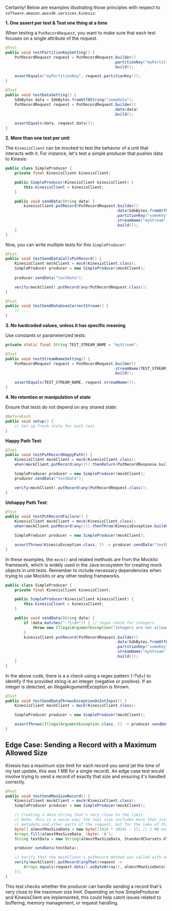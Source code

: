 Certainly! Below are examples illustrating those principles with respect to `software.amazon.awssdk.services.kinesis`:

**1. One assert per test & Test one thing at a time**

When testing a `PutRecordRequest`, you want to make sure that each test focuses on a single attribute of the request.

```java
@Test
public void testPartitionKeySetting() {
    PutRecordRequest request = PutRecordRequest.builder()
                                               .partitionKey("myPartitionKey")
                                               .build();

    assertEquals("myPartitionKey", request.partitionKey());
}

@Test
public void testDataSetting() {
    SdkBytes data = SdkBytes.fromUtf8String("someData");
    PutRecordRequest request = PutRecordRequest.builder()
                                               .data(data)
                                               .build();

    assertEquals(data, request.data());
}
```

**2. More than one test per unit**

The `KinesisClient` can be mocked to test the behavior of a unit that interacts with it. For instance, let's test a simple producer that pushes data to Kinesis:

```java
public class SimpleProducer {
    private final KinesisClient kinesisClient;

    public SimpleProducer(KinesisClient kinesisClient) {
        this.kinesisClient = kinesisClient;
    }

    public void sendData(String data) {
        kinesisClient.putRecord(PutRecordRequest.builder()
                                                .data(SdkBytes.fromUtf8String(data))
                                                .partitionKey("someKey")
                                                .streamName("myStream")
                                                .build());
    }
}
```

Now, you can write multiple tests for this `SimpleProducer`:

```java
@Test
public void testSendDataCallsPutRecord() {
    KinesisClient mockClient = mock(KinesisClient.class);
    SimpleProducer producer = new SimpleProducer(mockClient);
    
    producer.sendData("testData");

    verify(mockClient).putRecord(any(PutRecordRequest.class));
}

@Test
public void testSendDataUsesCorrectStream() {
    // ...
}
```

**3. No hardcoded values, unless it has specific meaning**

Use constants or parameterized tests:

```java
private static final String TEST_STREAM_NAME = "myStream";

@Test
public void testStreamNameSetting() {
    PutRecordRequest request = PutRecordRequest.builder()
                                               .streamName(TEST_STREAM_NAME)
                                               .build();

    assertEquals(TEST_STREAM_NAME, request.streamName());
}
```

**4. No retention or manipulation of state**

Ensure that tests do not depend on any shared state:

```java
@BeforeEach
public void setup() {
    // Set up fresh state for each test
}
```

**Happy Path Test**:

```java
@Test
public void testPutRecordHappyPath() {
    KinesisClient mockClient = mock(KinesisClient.class);
    when(mockClient.putRecord(any())).thenReturn(PutRecordResponse.builder().sequenceNumber("12345").build());

    SimpleProducer producer = new SimpleProducer(mockClient);
    producer.sendData("testData");

    verify(mockClient).putRecord(any(PutRecordRequest.class));
}
```

**Unhappy Path Test**:

```java
@Test
public void testPutRecordFailure() {
    KinesisClient mockClient = mock(KinesisClient.class);
    when(mockClient.putRecord(any())).thenThrow(KinesisException.builder().message("Error occurred").build());

    SimpleProducer producer = new SimpleProducer(mockClient);

    assertThrows(KinesisException.class, () -> producer.sendData("testData"));
}
```

In these examples, the `mock()` and related methods are from the Mockito framework, which is widely used in the Java ecosystem for creating mock objects in unit tests. Remember to include necessary dependencies when trying to use Mockito or any other testing frameworks.



```java
public class SimpleProducer {
    private final KinesisClient kinesisClient;

    public SimpleProducer(KinesisClient kinesisClient) {
        this.kinesisClient = kinesisClient;
    }

    public void sendData(String data) {
        if (data.matches("-?\\d+")) { // regex check for integers
            throw new IllegalArgumentException("Integers are not allowed as data.");
        }
        kinesisClient.putRecord(PutRecordRequest.builder()
                                                .data(SdkBytes.fromUtf8String(data))
                                                .partitionKey("someKey")
                                                .streamName("myStream")
                                                .build());
    }
}

```

In the above code, there is a a check using a regex pattern (-?\\d+) to identify if the provided string is an integer (negative or positive). If an integer is detected, an IllegalArgumentException is thrown.

```java
@Test
public void testSendDataThrowsExceptionOnIntInput() {
    KinesisClient mockClient = mock(KinesisClient.class);

    SimpleProducer producer = new SimpleProducer(mockClient);

    assertThrows(IllegalArgumentException.class, () -> producer.sendData("12345"));
}

```


## Edge Case: Sending a Record with a Maximum Allowed Size

Kinesis has a maximum size limit for each record you send (at the time of my last update, this was 1 MB for a single record). An edge case test would involve trying to send a record of exactly that size and ensuring it's handled correctly.  


```java
@Test
public void testSendMaxSizeRecord() {
    KinesisClient mockClient = mock(KinesisClient.class);
    SimpleProducer producer = new SimpleProducer(mockClient);

    // Creating a data string that's very close to the limit.
    // Note: This is a naive way; the real size includes more than just the data due to 
    // metadata and other parts of the request, but for the sake of this example, it works.
    byte[] almostMaxSizeData = new byte[(1024 * 1024) - 1]; // 1 MB minus 1 byte
    Arrays.fill(almostMaxSizeData, (byte) 'A');
    String testData = new String(almostMaxSizeData, StandardCharsets.UTF_8);

    producer.sendData(testData);

    // Verify that the mockClient's putRecord method was called with our large data
    verify(mockClient).putRecord(argThat(request -> 
        Arrays.equals(request.data().asByteArray(), almostMaxSizeData)
    ));
}

```

This test checks whether the producer can handle sending a record that's very close to the maximum size limit. Depending on how SimpleProducer and KinesisClient are implemented, this could help catch issues related to buffering, memory management, or request handling.